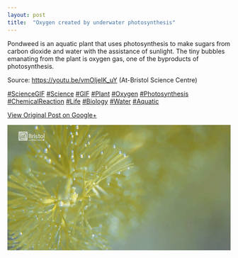 ```yaml
---
layout: post
title:  "Oxygen created by underwater photosynthesis"
---
```


Pondweed is an aquatic plant that uses photosynthesis to make sugars from
carbon dioxide and water with the assistance of sunlight. The tiny bubbles
emanating from the plant is oxygen gas, one of the byproducts of
photosynthesis.  
  
Source: <https://youtu.be/vmOIjeIK_uY> (At-Bristol Science Centre)  
  
[#ScienceGIF](https://plus.google.com/s/%23ScienceGIF/posts)
[#Science](https://plus.google.com/s/%23Science/posts)
[#GIF](https://plus.google.com/s/%23GIF/posts)
[#Plant](https://plus.google.com/s/%23Plant/posts)
[#Oxygen](https://plus.google.com/s/%23Oxygen/posts)
[#Photosynthesis](https://plus.google.com/s/%23Photosynthesis/posts)
[#ChemicalReaction](https://plus.google.com/s/%23ChemicalReaction/posts)
[#Life](https://plus.google.com/s/%23Life/posts)
[#Biology](https://plus.google.com/s/%23Biology/posts)
[#Water](https://plus.google.com/s/%23Water/posts)
[#Aquatic](https://plus.google.com/s/%23Aquatic/posts)

[View Original Post on Google+](https://plus.google.com/+ColinSullender/posts/9h81wYBnk8F)

![Oxygen created by underwater photosynthesis](/assets/img/2015-06-08-Oxygen-created-by-underwater-photosynthesis.gif)
